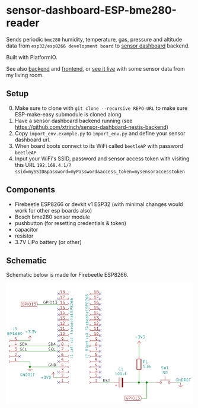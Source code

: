 # sensor-dashboard-ESP-bme280-reader

Sends periodic `bme280` humidity, temperature, gas, pressure and altitude data from `esp32/esp8266 development board` to [sensor dashboard](http://iotfreezer.com) backend.

Built with PlatformIO.

See also [backend](https://github.com/xtrinch/sensor-dashboard-nestjs-backend) and [frontend](https://github.com/xtrinch/sensor-dashboard-react-frontend), or [see it live](http://sensor-dashboard.trina.si/) with some sensor data from my living room.

## Setup

0. Make sure to clone with `git clone --recursive REPO-URL` to make sure ESP-make-easy submodule is cloned along
1. Have a sensor dashboard backend running (see https://github.com/xtrinch/sensor-dashboard-nestjs-backend)
2. Copy `import_env.example.py` to `import_env.py` and define your sensor dashboard url.
3. When board boots connect to its WiFi called `beetleAP` with password `beetleAP`
4. Input your WiFi's SSID, password and sensor access token with visiting this URL `192.168.4.1/?ssid=mySSID&password=myPassword&access_token=mysensoraccesstoken`

## Components
- Firebeetle ESP8266 or devkit v1 ESP32 (with minimal changes would work for other esp boards also)
- Bosch bme280 sensor module
- pushbutton (for resetting credentials & token)
- capacitor
- resistor
- 3.7V LiPo battery (or other)

## Schematic

Schematic below is made for Firebeetle ESP8266.

![Image of Yaktocat](https://github.com/sensor-dashboard/ESP-BME280-reader/blob/master/images/schematic.png)
